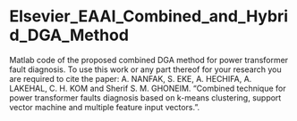 # Elsevier_EAAI_Combined_and_Hybrid_DGA_Method
Matlab code of the proposed combined DGA method for power transformer fault diagnosis.
To use this work or any part thereof for your research you are required to cite the paper: A. NANFAK, S. EKE, A. HECHIFA, A. LAKEHAL, C. H. KOM and Sherif S. M. GHONEIM.
“Combined technique for power transformer faults diagnosis based on k-means clustering, support vector machine and multiple feature input vectors.”.
